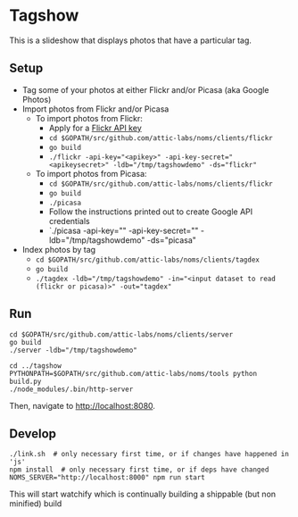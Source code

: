 # Tagshow

This is a slideshow that displays photos that have a particular tag.

## Setup

* Tag some of your photos at either Flickr and/or Picasa (aka Google Photos)
* Import photos from Flickr and/or Picasa
  * To import photos from Flickr:
    * Apply for a [Flickr API key](https://www.flickr.com/services/apps/create/apply)
    * `cd $GOPATH/src/github.com/attic-labs/noms/clients/flickr`
    * `go build`
    * `./flickr -api-key="<apikey>" -api-key-secret="<apikeysecret>" -ldb="/tmp/tagshowdemo" -ds="flickr"`
  * To import photos from Picasa:
    * `cd $GOPATH/src/github.com/attic-labs/noms/clients/flickr`
    * `go build`
    * `./picasa`
    * Follow the instructions printed out to create Google API credentials
    * `./picasa -api-key="<apikey>" -api-key-secret="<apikeysecret>" -ldb="/tmp/tagshowdemo" -ds="picasa"
* Index photos by tag
  * `cd $GOPATH/src/github.com/attic-labs/noms/clients/tagdex`
  * `go build`
  * `./tagdex -ldb="/tmp/tagshowdemo" -in="<input dataset to read (flickr or picasa)>" -out="tagdex"`

## Run

```
cd $GOPATH/src/github.com/attic-labs/noms/clients/server
go build
./server -ldb="/tmp/tagshowdemo"

cd ../tagshow
PYTHONPATH=$GOPATH/src/github.com/attic-labs/noms/tools python build.py
./node_modules/.bin/http-server
```

Then, navigate to [http://localhost:8080](http://localhost:8080).

## Develop

```
./link.sh  # only necessary first time, or if changes have happened in 'js'
npm install  # only necessary first time, or if deps have changed
NOMS_SERVER="http://localhost:8000" npm run start
```

This will start watchify which is continually building a shippable (but non minified) build
